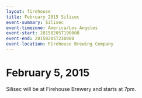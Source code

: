 ```yaml
---
layout: firehouse
title: February 2015 Silisec
event-summary: Silisec
event-timezone: America/Los_Angeles
event-start: 20150205T190000
event-end: 20150205T230000
event-location: Firehouse Brewing Company
---
```


# February 5, 2015

Silisec will be at Firehouse Brewery and starts at 7pm.
